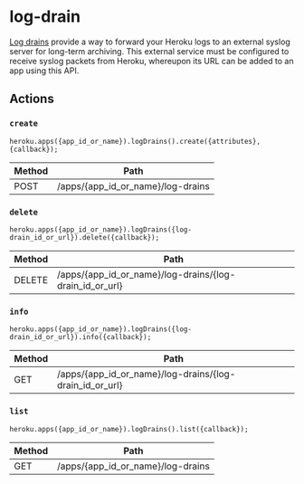 # log-drain

[Log drains](https://devcenter.heroku.com/articles/logging#syslog-drains) provide a way to forward your Heroku logs to an external syslog server for long-term archiving. This external service must be configured to receive syslog packets from Heroku, whereupon its URL can be added to an app using this API.

## Actions

### `create`

`heroku.apps({app_id_or_name}).logDrains().create({attributes}, {callback});`

Method | Path
--- | ---
POST | /apps/{app_id_or_name}/log-drains

### `delete`

`heroku.apps({app_id_or_name}).logDrains({log-drain_id_or_url}).delete({callback});`

Method | Path
--- | ---
DELETE | /apps/{app_id_or_name}/log-drains/{log-drain_id_or_url}

### `info`

`heroku.apps({app_id_or_name}).logDrains({log-drain_id_or_url}).info({callback});`

Method | Path
--- | ---
GET | /apps/{app_id_or_name}/log-drains/{log-drain_id_or_url}

### `list`

`heroku.apps({app_id_or_name}).logDrains().list({callback});`

Method | Path
--- | ---
GET | /apps/{app_id_or_name}/log-drains

